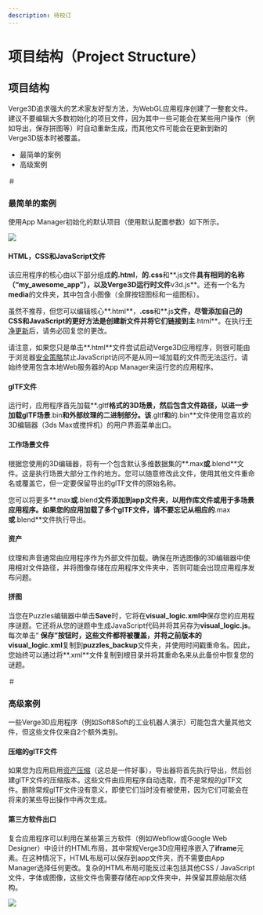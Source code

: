 ```yaml
---
description: 待校订
---
```


# 项目结构（Project Structure）

## 项目结构

Verge3D追求强大的艺术家友好型方法，为WebGL应用程序创建了一整套文件。建议不要编辑大多数初始化的项目文件，因为其中一些可能会在某些用户操作（例如导出，保存拼图等）时自动重新生成，而其他文件可能会在更新到新的Verge3D版本时被覆盖。

* 最简单的案例
* 高级案例

＃

### 最简单的案例

使用App Manager初始化的默认项目（使用默认配置参数）如下所示。

![](https://www.soft8soft.com/docs/files/project-structure/project-structure-simple.jpg)

#### HTML，CSS和JavaScript文件

该应用程序的核心由以下部分组成**的.html**，**的.css**和**.js文件**具有相同的名称（“my\_awesome\_app”），以及Verge3D运行时文件**v3d.js**。还有一个名为**media**的文件夹，其中包含小图像（全屏按钮图标和一组图标）。

虽然不推荐，但您可以编辑核心**.html**，**.css**和**.js**文件，尽管添加自己的CSS和JavaScript的更好方法是创建新文件并将它们链接到主**.html**。在执行[干净更新](https://www.soft8soft.com/docs/manual/en/introduction/Updating.html)后，请务必回复您的更改。

请注意，如果您只是单击**.html**文件尝试启动Verge3D应用程序，则很可能由于浏览器[安全策略](https://en.wikipedia.org/wiki/Same-origin_policy)禁止JavaScript访问不是从同一域加载的文件而无法运行。请始终使用包含本地Web服务器的App Manager来运行您的应用程序。

#### glTF文件

运行时，应用程序首先加载**.gltf**格式的3D场景，然后包含文件路径，以进一步加载glTF场景**.bin**和外部纹理的二进制部分。该**.gltf**和**的.bin**文件使用您喜欢的3D编辑器（3ds Max或搅拌机）的用户界面菜单出口。

#### 工作场景文件

根据您使用的3D编辑器，将有一个包含默认多维数据集的**.max**或**.blend**文件。这是执行场景大部分工作的地方。您可以随意修改此文件，使用其他文件重命名或覆盖它，但一定要保留导出的glTF文件的原始名称。

您可以将更多**.max**或**.blend**文件添加到app文件夹，以用作库文件或用于多场景应用程序。如果您的应用加载了多个glTF文件，请不要忘记从相应的**.max**或**.blend**文件执行导出。

#### 资产

纹理和声音通常由应用程序作为外部文件加载。确保在所选图像的3D编辑器中使用相对文件路径，并将图像存储在应用程序文件夹中，否则可能会出现应用程序发布问题。

#### 拼图

当您在Puzzles编辑器中单击**Save**时，它将在**visual\_logic.xml中**保存您的应用程序谜题。它还将从您的谜题中生成JavaScript代码并将其另存为**visual\_logic.js**。每次单击“ **保存”**按钮时，这些文件都将被覆盖，并将之前版本的**visual\_logic.xml**复制到**puzzles\_backup**文件夹，并使用时间戳重命名。因此，您始终可以通过将**.xml**文件复制到根目录并将其重命名来从此备份中恢复您的谜题。

＃

### 高级案例

一些Verge3D应用程序（例如Soft8Soft的工业机器人演示）可能包含大量其他文件，但这些文件仅来自2个额外类别。

#### 压缩的glTF文件

如果您为应用启用[资产压缩](https://www.soft8soft.com/docs/manual/en/introduction/Asset-compression.html)（这总是一件好事），导出器将首先执行导出，然后创建glTF文件的压缩版本。这些文件由应用程序自动选取，而不是常规的glTF文件。删除常规glTF文件没有意义，即使它们当时没有被使用，因为它们可能会在将来的某些导出操作中再次生成。

#### 第三方软件出口

复合应用程序可以利用在某些第三方软件（例如Webflow或Google Web Designer）中设计的HTML布局，其中常规Verge3D应用程序嵌入了**iframe**元素。在这种情况下，HTML布局可以保存到app文件夹，而不需要由App Manager选择任何更改。复杂的HTML布局可能反过来包括其他CSS / JavaScript文件，字体或图像，这些文件也需要存储在app文件夹中，并保留其原始层次结构。

![](https://www.soft8soft.com/docs/files/project-structure/project-structure.jpg)

